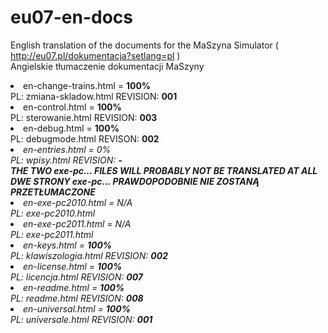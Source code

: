 # eu07-en-docs
English translation of the documents for the MaSzyna Simulator ( http://eu07.pl/dokumentacja?setlang=pl ) 
<br>
Angielskie tłumaczenie dokumentacji MaSzyny 

<li> en-change-trains.html  = <b>100%</b>
<br> PL: zmiana-skladow.html    REVISION: <b>001</b>
<br>
<li> en-control.html = <b>100%</b>
<br> PL: sterowanie.html        REVISION: <b>003</b>
<br>
<li> en-debug.html = <b>100%</b> 
<br> PL: debugmode.html         REVISON: <b>002</b>
<br>
<li><i> en-entries.html = 0% 
<br> PL: wpisy.html             REVISION: <b>-</b>
<br>
<b>
THE TWO exe-pc... FILES WILL PROBABLY NOT BE TRANSLATED AT ALL
DWE STRONY exe-pc... PRAWDOPODOBNIE NIE ZOSTANĄ PRZETŁUMACZONE
</b>
<li><i> en-exe-pc2010.html = N/A
<br> PL: exe-pc2010.html
<br>
<li> en-exe-pc2011.html = N/A 
<br> PL: exe-pc2011.html</i>
<br>
<li> en-keys.html = <b>100%</b>
<br> PL: klawiszologia.html     REVISION: <b>002</b>
<br>
<li> en-license.html = <b>100%</b> 
<br> PL: licencja.html          REVISION: <b>007</b>
<br>
<li> en-readme.html = <b>100%</b>
<br> PL: readme.html            REVISION: <b>008</b>
<br>
<li> en-universal.html = <b>100%</b> 
<br> PL: universale.html        REVISION: <b>001</b>
